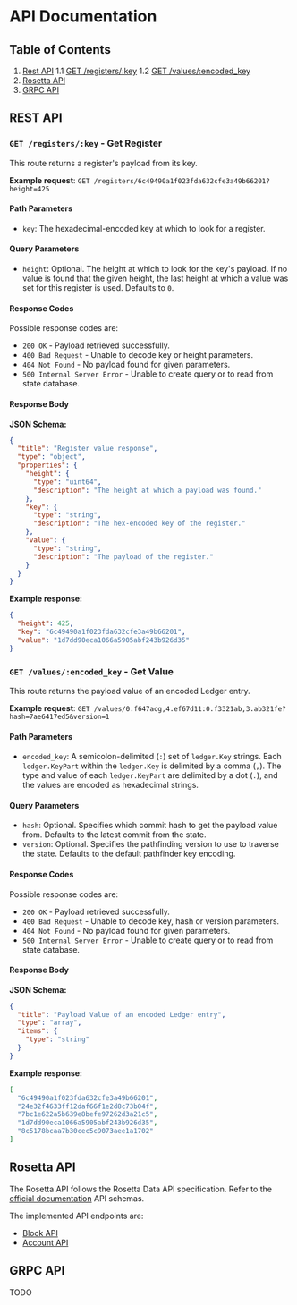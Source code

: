 # API Documentation

## Table of Contents

1. [Rest API](#rest-api)
    1.1 [GET /registers/:key](#get-registerskey---get-register)
    1.2 [GET /values/:encoded_key](#get-valuesencoded_key---get-value)
2. [Rosetta API](#rosetta-api)
3. [GRPC API](#grpc-api)

## REST API

### `GET /registers/:key` - Get Register

This route returns a register's payload from its key.

**Example request**: `GET /registers/6c49490a1f023fda632cfe3a49b66201?height=425`

#### Path Parameters

* `key`: The hexadecimal-encoded key at which to look for a register.

#### Query Parameters

* `height`: Optional. The height at which to look for the key's payload. If no value is found that the given height, the last height at which a value was set for this register is used. Defaults to `0`.

#### Response Codes

Possible response codes are:

* `200 OK` - Payload retrieved successfully.
* `400 Bad Request` - Unable to decode key or height parameters.
* `404 Not Found` - No payload found for given parameters.
* `500 Internal Server Error` - Unable to create query or to read from state database.

#### Response Body

**JSON Schema:**

```json
{
  "title": "Register value response",
  "type": "object",
  "properties": {
    "height": {
      "type": "uint64",
      "description": "The height at which a payload was found."
    },
    "key": {
      "type": "string",
      "description": "The hex-encoded key of the register."
    },
    "value": {
      "type": "string",
      "description": "The payload of the register."
    }
  }
}
```

**Example response:**

```json
{
  "height": 425,
  "key": "6c49490a1f023fda632cfe3a49b66201",
  "value": "1d7dd90eca1066a5905abf243b926d35"
}
```

### `GET /values/:encoded_key` - Get Value

This route returns the payload value of an encoded Ledger entry.

**Example request**: `GET /values/0.f647acg,4.ef67d11:0.f3321ab,3.ab321fe?hash=7ae6417ed5&version=1`

#### Path Parameters

* `encoded_key`: A semicolon-delimited (`:`) set of `ledger.Key` strings. Each `ledger.KeyPart` within the `ledger.Key` is delimited by a comma (`,`). The type and value of each `ledger.KeyPart` are delimited by a dot (`.`), and the values are encoded as hexadecimal strings.

#### Query Parameters

* `hash`: Optional. Specifies which commit hash to get the payload value from. Defaults to the latest commit from the state.
* `version`: Optional. Specifies the pathfinding version to use to traverse the state. Defaults to the default pathfinder key encoding.

#### Response Codes

Possible response codes are:

* `200 OK` - Payload retrieved successfully.
* `400 Bad Request` - Unable to decode key, hash or version parameters.
* `404 Not Found` - No payload found for given parameters.
* `500 Internal Server Error` - Unable to create query or to read from state database.

#### Response Body

**JSON Schema:**

```json
{
  "title": "Payload Value of an encoded Ledger entry",
  "type": "array",
  "items": {
    "type": "string"
  }
}
```

**Example response:**

```json
[
  "6c49490a1f023fda632cfe3a49b66201",
  "24e32f4633ff12daf66f1e2d8c73b04f",
  "7bc1e622a5b639e8befe97262d3a21c5",
  "1d7dd90eca1066a5905abf243b926d35",
  "8c5178bcaa7b30cec5c9073aee1a1702"
]
```

## Rosetta API

The Rosetta API follows the Rosetta Data API specification. Refer to the [official documentation](https://www.rosetta-api.org/docs/data_api_introduction.html) API schemas.

The implemented API endpoints are:

* [Block API](https://www.rosetta-api.org/docs/BlockApi.html)
* [Account API](https://www.rosetta-api.org/docs/AccountApi.html)

## GRPC API

TODO